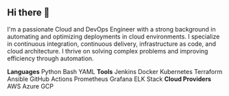 ## Hi there 👋

I'm a passionate Cloud and DevOps Engineer with a strong background in automating and optimizing deployments in cloud environments. I specialize in continuous integration, continuous delivery, infrastructure as code, and cloud architecture. I thrive on solving complex problems and improving efficiency through automation.

**Languages**
Python
Bash
YAML
**Tools**
Jenkins
Docker
Kubernetes
Terraform
Ansible
GitHub Actions
Prometheus
Grafana
ELK Stack
**Cloud Providers**
AWS
Azure
GCP
